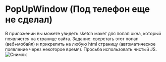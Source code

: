 # PopUpWindow (Под телефон еще не сделал)
В приложении вы можете увидеть sketch макет для попап окна, который появляется на странице сайта. Задание: сверстать этот попап (веб+мобайл) и прикрепить на любую html страницу (автоматическое появление через некоторое время). Просьба использовать чистый JS.
![Снимок](https://user-images.githubusercontent.com/36745094/68821097-665a1300-069e-11ea-90da-e11f065fb912.PNG)
